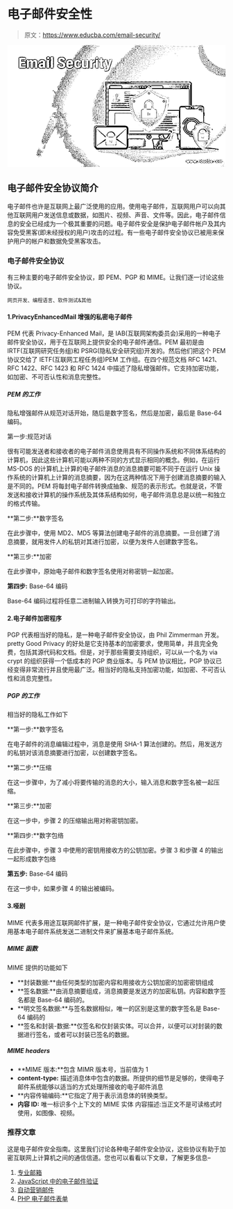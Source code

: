 # 电子邮件安全性

> 原文：<https://www.educba.com/email-security/>

![Email Security](img/165bfb977fa76360837f0a1930c0e8b0.png)



## 电子邮件安全协议简介

电子邮件也许是互联网上最广泛使用的应用。使用电子邮件，互联网用户可以向其他互联网用户发送信息或数据，如图片、视频、声音、文件等。因此，电子邮件信息的安全已经成为一个极其重要的问题。电子邮件安全是保护电子邮件帐户及其内容免受黑客(即未经授权的用户)攻击的过程。有一些电子邮件安全协议已被用来保护用户的帐户和数据免受黑客攻击。

### 电子邮件安全协议

有三种主要的电子邮件安全协议，即 PEM、PGP 和 MIME。让我们逐一讨论这些协议。

<small>网页开发、编程语言、软件测试&其他</small>

#### 1.PrivacyEnhancedMail 增强的私密电子邮件

PEM 代表 Privacy-Enhanced Mail，是 IAB(互联网架构委员会)采用的一种电子邮件安全协议，用于在互联网上提供安全的电子邮件通信。PEM 最初是由 IRTF(互联网研究任务组)和 PSRG(隐私安全研究组)开发的。然后他们把这个 PEM 协议交给了 IETF(互联网工程任务组)PEM 工作组。在四个规范文档 RFC 1421、RFC 1422、RFC 1423 和 RFC 1424 中描述了隐私增强邮件。它支持加密功能，如加密、不可否认性和消息完整性。

##### PEM 的工作

隐私增强邮件从规范对话开始，随后是数字签名，然后是加密，最后是 Base-64 编码。

第一步:规范对话

很有可能发送者和接收者的电子邮件消息使用具有不同操作系统和不同体系结构的计算机，因此这些计算机可能以两种不同的方式显示相同的概念。例如，在运行 MS-DOS 的计算机上计算的电子邮件消息的消息摘要可能不同于在运行 Unix 操作系统的计算机上计算的消息摘要，因为在这两种情况下用于创建消息摘要的输入是不同的。PEM 将每封电子邮件转换成抽象、规范的表示形式。也就是说，不管发送和接收计算机的操作系统及其体系结构如何，电子邮件消息总是以统一和独立的格式传输。

**第二步:**数字签名

在此步骤中，使用 MD2、MD5 等算法创建电子邮件的消息摘要。一旦创建了消息摘要，就用发件人的私钥对其进行加密，以便为发件人创建数字签名。

**第三步:**加密

在此步骤中，原始电子邮件和数字签名使用对称密钥一起加密。

**第四步:** Base-64 编码

Base-64 编码过程将任意二进制输入转换为可打印的字符输出。

#### 2.电子邮件加密程序

PGP 代表相当好的隐私，是一种电子邮件安全协议，由 Phil Zimmerman 开发。pretty Good Privacy 的好处是它支持基本的加密要求，使用简单，并且完全免费，包括其源代码和文档。但是，对于那些需要支持组织，可以从一个名为 via crypt 的组织获得一个低成本的 PGP 商业版本。与 PEM 协议相比，PGP 协议已经变得非常流行并且使用最广泛。相当好的隐私支持加密功能，如加密、不可否认性和消息完整性。

##### PGP 的工作

相当好的隐私工作如下

**第一步:**数字签名

在电子邮件的消息编辑过程中，消息是使用 SHA-1 算法创建的。然后，用发送方的私钥对该消息摘要进行加密，以创建数字签名。

**第二步:**压缩

在这一步骤中，为了减小将要传输的消息的大小，输入消息和数字签名被一起压缩。

**第三步:**加密

在这一步中，步骤 2 的压缩输出用对称密钥加密。

**第四步:**数字包络

在此步骤中，步骤 3 中使用的密钥用接收方的公钥加密。步骤 3 和步骤 4 的输出一起形成数字包络

**第五步:** Base-64 编码

在这一步中，如果步骤 4 的输出被编码。

#### 3.哑剧

MIME 代表多用途互联网邮件扩展，是一种电子邮件安全协议，它通过允许用户使用基本电子邮件系统发送二进制文件来扩展基本电子邮件系统。

##### MIME 函数

MIME 提供的功能如下

*   **封装数据:**由任何类型的加密内容和用接收方公钥加密的加密密钥组成
*   **签名数据:**由消息摘要组成，消息摘要是发送方的加密私钥。内容和数字签名都是 Base-64 编码的。
*   **明文签名数据:**与签名数据相似，唯一的区别是这里的数字签名是 Base-64 编码的
*   **签名和封装-数据:**仅签名和仅封装实体。可以合并，以便可以对封装的数据进行签名，或者可以封装已签名的数据。

##### MIME headers

*   **MIME 版本:**包含 MIMR 版本号，当前值为 1
*   **content-type:** 描述消息体中包含的数据。所提供的细节是足够的，使得电子邮件系统能够以适当的方式处理所接收的电子邮件消息
*   **内容传输编码:**它指定了用于表示消息体的转换类型。
*   **内容 ID:** 唯一标识多个上下文的 MIME 实体
    内容描述:当正文不是可读格式时使用，如图像、视频。

### 推荐文章

这是电子邮件安全指南。这里我们讨论各种电子邮件安全协议，这些协议有助于加密互联网上计算机之间的通信信道。您也可以看看以下文章，了解更多信息–

1.  [专业邮箱](https://www.educba.com/professional-email/)
2.  [JavaScript 中的电子邮件验证](https://www.educba.com/email-validation-in-javascript/)
3.  [自动营销邮件](https://www.educba.com/automated-marketing-emails/)
4.  [PHP 电子邮件表单](https://www.educba.com/php-email-form/)






